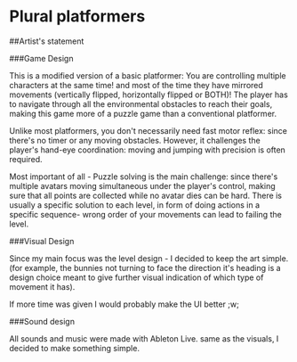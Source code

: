 # Plural platformers

##Artist's statement

###Game Design

This is a modified version of a basic platformer: You are controlling multiple characters at the same time! and most of the time they have mirrored movements (vertically flipped, horizontally flipped or BOTH)! The player has to navigate through all the environmental obstacles to reach their goals, making this game more of a puzzle game than a conventional platformer.

Unlike most platformers, you don't necessarily need fast motor reflex: since there's no timer or any moving obstacles. However, it challenges the player's hand-eye coordination: moving and jumping with precision is often required.

Most important of all - Puzzle solving is the main challenge: since there's multiple avatars moving simultaneous under the player's control, making sure that all points are collected while no avatar dies can be hard. There is usually a specific solution to each level, in form of doing actions in a specific sequence- wrong order of your movements can lead to failing the level.


###Visual Design

Since my main focus was the level design - I decided to keep the art simple. (for example, the bunnies not turning to face the direction it's heading is a design choice meant to give further visual indication of which type of movement it has).

If more time was given I would probably make the UI better ;w;


###Sound design

All sounds and music were made with Ableton Live. same as the visuals, I decided to make something simple. 
